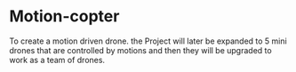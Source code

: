 # Motion-copter
To create a motion driven drone. the Project will later be expanded to 5 mini drones that are controlled by motions and then they will be upgraded to work as a team of drones.

